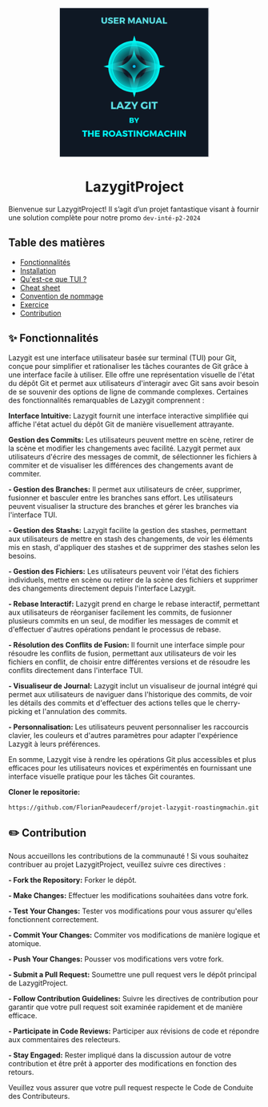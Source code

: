   <p align="center">
  <img src="./res/Img/User_Manual.png" alt="image" width="300" height="auto">
<h1 align="center">LazygitProject</h1>

Bienvenue sur LazygitProject! Il s’agit d’un projet fantastique visant à fournir une solution complète pour notre promo `dev-inté-p2-2024`

## Table des matières

- [Fonctionnalités](#✨-fonctionnalités)
- [Installation](./src/Install.md)
- [Qu'est-ce que TUI ?](./src/TerminalTUI.md)
- [Cheat sheet](./src/cheatsheet.md)
- [Convention de nommage](./docs/Convention.md)
- [Exercice](./docs/exo.md)
- [Contribution](#pencil2-contribution)

## ✨ Fonctionnalités


Lazygit est une interface utilisateur basée sur terminal (TUI) pour Git, conçue pour simplifier et rationaliser les tâches courantes de Git grâce à une interface facile à utiliser. Elle offre une représentation visuelle de l'état du dépôt Git et permet aux utilisateurs d'interagir avec Git sans avoir besoin de se souvenir des options de ligne de commande complexes. Certaines des fonctionnalités remarquables de Lazygit comprennent :

**Interface Intuitive:** Lazygit fournit une interface interactive simplifiée qui affiche l'état actuel du dépôt Git de manière visuellement attrayante.

**Gestion des Commits:**  Les utilisateurs peuvent mettre en scène, retirer de la scène et modifier les changements avec facilité. Lazygit permet aux utilisateurs d'écrire des messages de commit, de sélectionner les fichiers à commiter et de visualiser les différences des changements avant de commiter.

**- Gestion des Branches:** Il permet aux utilisateurs de créer, supprimer, fusionner et basculer entre les branches sans effort. Les utilisateurs peuvent visualiser la structure des branches et gérer les branches via l'interface TUI.

**- Gestion des Stashs:**  Lazygit facilite la gestion des stashes, permettant aux utilisateurs de mettre en stash des changements, de voir les éléments mis en stash, d'appliquer des stashes et de supprimer des stashes selon les besoins.

**- Gestion des Fichiers:**  Les utilisateurs peuvent voir l'état des fichiers individuels, mettre en scène ou retirer de la scène des fichiers et supprimer des changements directement depuis l'interface Lazygit.

**- Rebase Interactif:**  Lazygit prend en charge le rebase interactif, permettant aux utilisateurs de réorganiser facilement les commits, de fusionner plusieurs commits en un seul, de modifier les messages de commit et d'effectuer d'autres opérations pendant le processus de rebase.

**- Résolution des Conflits de Fusion:**  Il fournit une interface simple pour résoudre les conflits de fusion, permettant aux utilisateurs de voir les fichiers en conflit, de choisir entre différentes versions et de résoudre les conflits directement dans l'interface TUI.

**- Visualiseur de Journal:**  Lazygit inclut un visualiseur de journal intégré qui permet aux utilisateurs de naviguer dans l'historique des commits, de voir les détails des commits et d'effectuer des actions telles que le cherry-picking et l'annulation des commits.

**- Personnalisation:**  Les utilisateurs peuvent personnaliser les raccourcis clavier, les couleurs et d'autres paramètres pour adapter l'expérience Lazygit à leurs préférences.

En somme, Lazygit vise à rendre les opérations Git plus accessibles et plus efficaces pour les utilisateurs novices et expérimentés en fournissant une interface visuelle pratique pour les tâches Git courantes.

**Cloner le repositorie:**

```
https://github.com/FlorianPeaudecerf/projet-lazygit-roastingmachin.git
```


## :pencil2: Contribution

Nous accueillons les contributions de la communauté ! Si vous souhaitez contribuer au projet LazygitProject, veuillez suivre ces directives :

**- Fork the Repository:** Forker le dépôt.

**- Make Changes:** Effectuer les modifications souhaitées dans votre fork.

**- Test Your Changes:** Tester vos modifications pour vous assurer qu'elles fonctionnent correctement.

**- Commit Your Changes:** Commiter vos modifications de manière logique et atomique.

**- Push Your Changes:** Pousser vos modifications vers votre fork.

**- Submit a Pull Request:** Soumettre une pull request vers le dépôt principal de LazygitProject.

**- Follow Contribution Guidelines:** Suivre les directives de contribution pour garantir que votre pull request soit examinée rapidement et de manière efficace.

**- Participate in Code Reviews:** Participer aux révisions de code et répondre aux commentaires des relecteurs.

**- Stay Engaged:** Rester impliqué dans la discussion autour de votre contribution et être prêt à apporter des modifications en fonction des retours.


Veuillez vous assurer que votre pull request respecte le Code de Conduite des Contributeurs.
